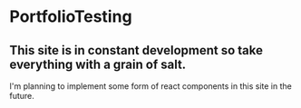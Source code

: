 # PortfolioTesting
## This site is in constant development so take everything with a grain of salt.
   I'm planning to implement some form of react components in this site in the future.
